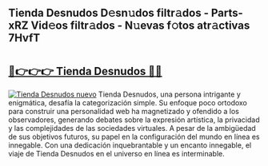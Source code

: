 ## Tienda Desnudos D𝚎sn𝚞dos filtr𝚊dos - Parts-xRZ Vid𝚎os filtr𝚊dos - N𝚞evas f𝚘tos atr𝚊ctivas 7HvfT

# <h2><a href="http://mb06yr.tromn.icu/?c=Tienda+Desnudos">🔗👉👉👉 Tienda Desnudos 🔗🔗</a></h2>

[![Tienda Desnudos nuevo](https://i.imgur.com/pEAQMta.gif)](http://mb06yr.tromn.icu/?c=Tienda+Desnudos)
Tienda Desnudos, una persona intrigante y enigmática, desafía la categorización simple. Su enfoque poco ortodoxo para construir una personalidad web ha magnetizado y ofendido a los observadores, generando debates sobre la expresión artística, la privacidad y las complejidades de las sociedades virtuales. A pesar de la ambigüedad de sus objetivos futuros, su papel en la configuración del mundo en línea es innegable. Con una dedicación inquebrantable y un encanto innegable, el viaje de Tienda Desnudos en el universo en línea es interminable.
